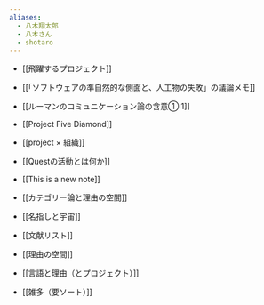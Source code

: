 ```yaml
---
aliases:
  - 八木翔太郎
  - 八木さん
  - shotaro
---
```



- [[飛躍するプロジェクト]]
- [[「ソフトウェアの準自然的な側面と、人工物の失敗」の議論メモ]]
- [[ルーマンのコミュニケーション論の含意① 1]]
- [[Project Five Diamond]]

- [[project × 組織]]
- [[Questの活動とは何か]]
- [[This is a new note]]
- [[カテゴリー論と理由の空間]]
- [[名指しと宇宙]]
- [[文献リスト]]
- [[理由の空間]]
- [[言語と理由（とプロジェクト）]]
- [[雑多（要ソート）]]